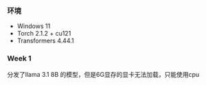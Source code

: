 ### 环境

- Windows 11
- Torch 2.1.2 + cu121
- Transformers 4.44.1

### Week 1

分发了llama 3.1 8B 的模型，但是6G显存的显卡无法加载，只能使用cpu

